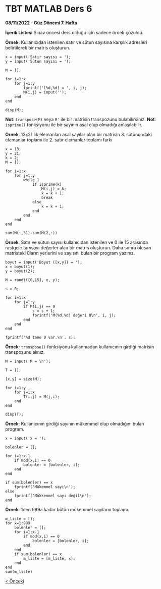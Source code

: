 # TBT MATLAB Ders 6
**08/11/2022 - Güz Dönemi 7. Hafta**

**İçerik Listesi**
Sınav öncesi ders olduğu için sadece örnek çözüldü.

**Örnek**: Kullanıcıdan istenilen satır ve sütun sayısına karşılık adresleri belirtilerek bir matris oluşturun.
```
x = input('Satır sayısı = ');
y = input('Sütun sayısı = ');

M = [];

for i=1:x
    for j=1:y
        fprintf('[%d,%d] = ', i, j);
        M(i,j) = input('');
    end
end

disp(M);
```

**Not**: `transpose(M)` veya `M'` ile bir matrisin transpozunu bulabilirsiniz.
**Not**: `isprime()` fonksiyonu ile bir sayının asal olup olmadığı anlaşılabilir.

**Örnek**: 13x21 lik elemanları asal sayılar olan bir matrisin 3. sütünundaki elemanlar toplamı ile 2. satır elemanlar toplamı farkı
```
x = 13;
y = 21;
k = 2;
M = [];

for i=1:x
    for j=1:y
        while 1
            if isprime(k)
                M(i,j) = k;
                k = k + 1;
                break
            else
                k = k + 1;
            end
        end
    end
end

sum(M(:,3))-sum(M(2,:))
```

**Örnek**: Satır ve sütun sayısı kullanıcıdan istenilen ve 0 ile 15 arasında rastgele tamsayı değerler alan bir matris oluşturun. Daha sonra oluşan matristeki 0ların yerlerini ve sayısını bulan bir program yazınız.
```
boyut = input('Boyut ([x,y]) = ');
x = boyut(1);
y = boyut(2);

M = randi([0,15], x, y);

s = 0;

for i=1:x
    for j=1:y
        if M(i,j) == 0
            s = s + 1;
            fprintf('M(%d,%d) değeri 0\n', i, j);
        end
    end
end

fprintf('%d tane 0 var.\n', s);
```

**Örnek**: `transpose()` fonksiyonu kullanmadan kullanıcının girdiği matrisin transpozunu alınız.
```
M = input('M = \n');

T = [];

[x,y] = size(M);

for i=1:y
    for j=1:x
        T(i,j) = M(j,i);
    end
end

disp(T);
```

**Örnek**: Kullanıcının girdiği sayının mükemmel olup olmadığını bulan program.
```
x = input('x = ');

bolenler = [];

for i=1:x-1
    if mod(x,i) == 0
        bolenler = [bolenler, i];
    end
end

if sum(bolenler) == x 
    fprintf('Mükemmel sayı\n');
else
    fprintf('Mükkemmel sayı değil\n');
end
```

**Örnek**: 1den 999a kadar bütün mükemmel sayıların toplamı.
```
m_liste = [];
for x=1:999
    bolenler = [];
    for i=1:x-1
        if mod(x,i) == 0
            bolenler = [bolenler, i];
        end
    end
    if sum(bolenler) == x 
        m_liste = [m_liste, x];
    end
end
sum(m_liste)
```

[< Önceki](ders5) 